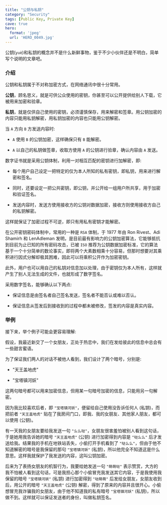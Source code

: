 ```yaml
---
title: "公钥与私钥"
category: "Security"
tags: [Public Key, Private Key]
cave: true
hero:
  format: 'jpeg'
  url: 'HERO_0049.jpg'
---
```

公钥(`yuè`)和私钥的概念并不是什么新鲜事物，鉴于不少小伙伴还是不明白，简单写个说明的文章吧。



### 介绍

公钥和私钥属于不对称加密方式，在网络通讯中很十分常用。

**公钥**，顾名思义，就是可供公众使用的密钥，你甚至可以公开提供给别人下载，它被用来加密和验章。

**私钥**，就是仅供自己使用的密钥，必须谨慎保存，用来解密和签章。用公钥加密的内容只能用私钥解密，用私钥加密的内容也只能用公钥解密。

当 `A` 方向 `B` 方发送内容时:

* `A` 使用 `B` 的公钥加密，这样确保只有 `B` 能解密。

* `A` 以自己的私钥做签章，收取方使用 `A` 的公钥进行验章，确认内容由 `A` 发送。

数字证书就是采用公钥体制，利用一对相互匹配的密钥进行加解密，即:

* 每个用户自己设定一把特定的仅为本人所知的私有密钥，即私钥，用来进行解密和签名。

* 同时，还要设定一把公共密钥，即公钥，并公开给一组用户所共享，用于加密和验证签名。

* 发送内容时，发送方使用接收方的公钥对数据加密，接收方则使用接收方自己的私钥解密。

这样就保证了加密过程不可逆，即只有用私有密钥才能解密。

在公开密钥密码体制中，常用的一种是 `RSA` 体制，于 1977 年由 Ron Rivest、Adi Shamirh 和 LenAdleman 发明，是目前最有影响力的公钥加密算法，它能够抵抗到目前为止已知的所有密码攻击，已被 `ISO` 推荐为公钥数据加密标准，它的算法基于一个十分简单的数论事实，即将两个大素数相乘十分容易，但那时想要对其乘积进行因式分解却极其困难，因此可以将乘积公开作为加密密钥。

此外，用户也可以用自己的私钥对信息加以处理，由于密钥仅为本人所有，这样就产生了别人无法生成的文件，也就形成了数字签名。

采用数字签名，能够确认以下两点:

* 保证信息是由签名者自己签名发送，签名者不能否认或难以否认。

* 保证信息从签发后到接收到的过程中都未被修改，签发的内容是真实内容。



### 举例

接下来，举个例子可能会更容易理解:

假设，我最近新交了一个女朋友，正处于热恋中，我们在发给彼此的信息中总会有一些甜言蜜语。

为了保证我们两人的对话不被他人看到，我们设计了两个暗号，分别是:

* "天王盖地虎"

* "宝塔镇河妖"

这两句暗号都可以用来加密信息，但用某一句暗号加密的信息，只能用另一句解密。

因为我比较喜欢后者，即 `"宝塔镇河妖"`，便留给自己使用没告诉任何人 (私钥)，而把前者 `"天王盖地虎"` 贴在了我房间门口，即我、我的女朋友、其他家人朋友，都可以使用 (公钥)。

有一天我的女朋友要给我发送一句 `"么么哒"`，女朋友很害羞怕被别人看到这句话，于是她用我告诉她的暗号 `"天王盖地虎"` (公钥) 进行加密得到内容是 `"哒么么"` 后才发送给我。结果我的手机在地铁站丢失，小偷打开手机看到了 `"哒么么"`，但由于他不知道解密的暗号是我保留的那句 `"宝塔镇河妖"` (私钥)，所以他完全不知道这是什么意思。这样我就保护了我发送的内容，这叫公钥加密。

后来为了表扬女朋友的机智行为，我要给她发送一句 `"萌萌哒"` 表示赞赏，大方的我不怕被人看到这句话，可是我担心那个小偷冒充我发送其它内容，于是我使用我保留的暗号 `"宝塔镇河妖"` (私钥) 进行加密得到 `"哒萌萌"` 后发给女朋友，女朋友收到后，用公开的暗号 `"天王盖地虎"` (公钥) 解密，得到了原来的内容并且很开心。小偷想冒充我诈骗我的女朋友，由于他不知道我的私有暗号 `"宝塔镇河妖"` (私钥)，所以做不到。这样就可以保证发送者的身份，叫做私钥签名。





